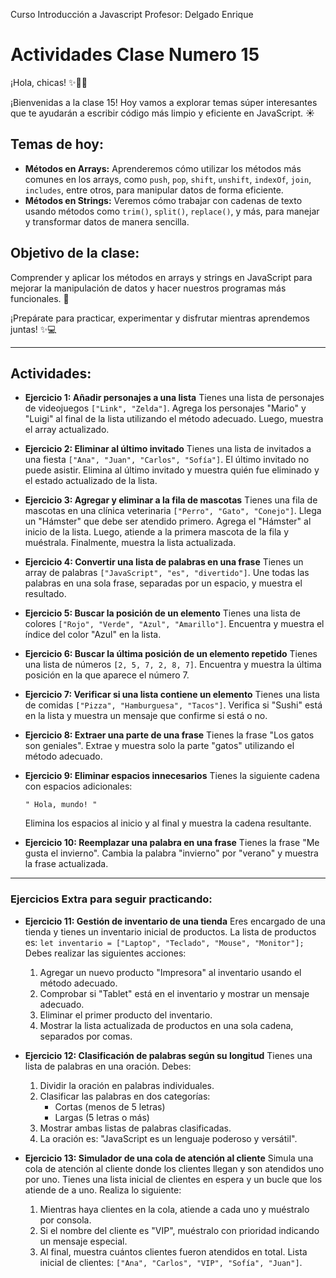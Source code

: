 Curso Introducción a Javascript
Profesor: Delgado Enrique

# Actividades Clase Numero 15

¡Hola, chicas! ✨👩‍💻

¡Bienvenidas a la clase 15!
Hoy vamos a explorar temas súper interesantes que te ayudarán a escribir código más limpio y eficiente en JavaScript. ☀️

## Temas de hoy:
*   **Métodos en Arrays:** Aprenderemos cómo utilizar los métodos más comunes en los arrays, como `push`, `pop`, `shift`, `unshift`, `indexOf`, `join`, `includes`, entre otros, para manipular datos de forma eficiente.
*   **Métodos en Strings:** Veremos cómo trabajar con cadenas de texto usando métodos como `trim()`, `split()`, `replace()`, y más, para manejar y transformar datos de manera sencilla.

## Objetivo de la clase:
Comprender y aplicar los métodos en arrays y strings en JavaScript para mejorar la manipulación de datos y hacer nuestros programas más funcionales. 🚀

¡Prepárate para practicar, experimentar y disfrutar mientras aprendemos juntas! ✨💻

---

## Actividades:

*   **Ejercicio 1: Añadir personajes a una lista**
    Tienes una lista de personajes de videojuegos `["Link", "Zelda"]`. Agrega los personajes "Mario" y "Luigi" al final de la lista utilizando el método adecuado. Luego, muestra el array actualizado.

*   **Ejercicio 2: Eliminar al último invitado**
    Tienes una lista de invitados a una fiesta `["Ana", "Juan", "Carlos", "Sofía"]`. El último invitado no puede asistir. Elimina al último invitado y muestra quién fue eliminado y el estado actualizado de la lista.

*   **Ejercicio 3: Agregar y eliminar a la fila de mascotas**
    Tienes una fila de mascotas en una clínica veterinaria `["Perro", "Gato", "Conejo"]`. Llega un "Hámster" que debe ser atendido primero. Agrega el "Hámster" al inicio de la lista. Luego, atiende a la primera mascota de la fila y muéstrala. Finalmente, muestra la lista actualizada.

*   **Ejercicio 4: Convertir una lista de palabras en una frase**
    Tienes un array de palabras `["JavaScript", "es", "divertido"]`. Une todas las palabras en una sola frase, separadas por un espacio, y muestra el resultado.

*   **Ejercicio 5: Buscar la posición de un elemento**
    Tienes una lista de colores `["Rojo", "Verde", "Azul", "Amarillo"]`. Encuentra y muestra el índice del color "Azul" en la lista.

*   **Ejercicio 6: Buscar la última posición de un elemento repetido**
    Tienes una lista de números `[2, 5, 7, 2, 8, 7]`. Encuentra y muestra la última posición en la que aparece el número 7.

*   **Ejercicio 7: Verificar si una lista contiene un elemento**
    Tienes una lista de comidas `["Pizza", "Hamburguesa", "Tacos"]`. Verifica si "Sushi" está en la lista y muestra un mensaje que confirme si está o no.

*   **Ejercicio 8: Extraer una parte de una frase**
    Tienes la frase "Los gatos son geniales". Extrae y muestra solo la parte "gatos" utilizando el método adecuado.

*   **Ejercicio 9: Eliminar espacios innecesarios**
    Tienes la siguiente cadena con espacios adicionales:
    ```
    " Hola, mundo! "
    ```
    Elimina los espacios al inicio y al final y muestra la cadena resultante.

*   **Ejercicio 10: Reemplazar una palabra en una frase**
    Tienes la frase "Me gusta el invierno". Cambia la palabra "invierno" por "verano" y muestra la frase actualizada.

---

### Ejercicios Extra para seguir practicando:

*   **Ejercicio 11: Gestión de inventario de una tienda**
    Eres encargado de una tienda y tienes un inventario inicial de productos. La lista de productos es:
    `let inventario = ["Laptop", "Teclado", "Mouse", "Monitor"];`
    Debes realizar las siguientes acciones:
    1.  Agregar un nuevo producto "Impresora" al inventario usando el método adecuado.
    2.  Comprobar si "Tablet" está en el inventario y mostrar un mensaje adecuado.
    3.  Eliminar el primer producto del inventario.
    4.  Mostrar la lista actualizada de productos en una sola cadena, separados por comas.

*   **Ejercicio 12: Clasificación de palabras según su longitud**
    Tienes una lista de palabras en una oración. Debes:
    1.  Dividir la oración en palabras individuales.
    2.  Clasificar las palabras en dos categorías:
        *   Cortas (menos de 5 letras)
        *   Largas (5 letras o más)
    3.  Mostrar ambas listas de palabras clasificadas.
    4.  La oración es: "JavaScript es un lenguaje poderoso y versátil".

*   **Ejercicio 13: Simulador de una cola de atención al cliente**
    Simula una cola de atención al cliente donde los clientes llegan y son atendidos uno por uno. Tienes una lista inicial de clientes en espera y un bucle que los atiende de a uno. Realiza lo siguiente:
    1.  Mientras haya clientes en la cola, atiende a cada uno y muéstralo por consola.
    2.  Si el nombre del cliente es "VIP", muéstralo con prioridad indicando un mensaje especial.
    3.  Al final, muestra cuántos clientes fueron atendidos en total.
    Lista inicial de clientes: `["Ana", "Carlos", "VIP", "Sofía", "Juan"]`.